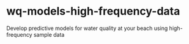 # wq-models-high-frequency-data
Develop predictive models for water quality at your beach using high-frequency sample data

